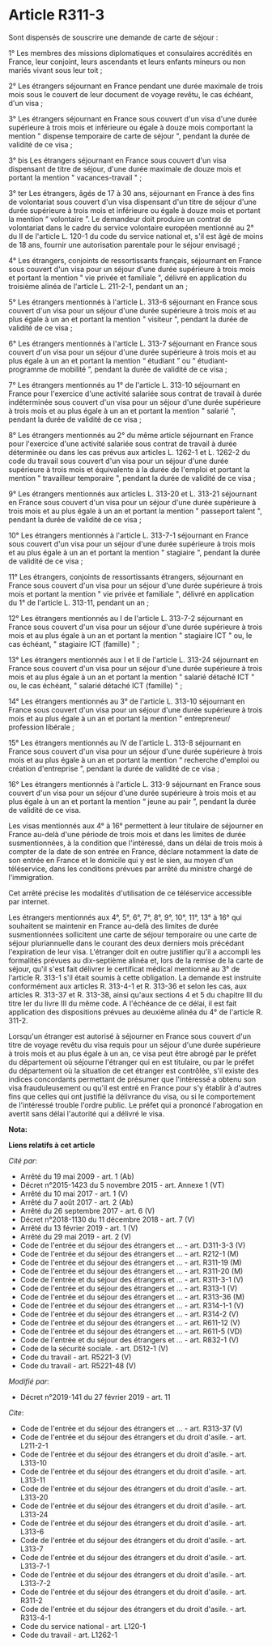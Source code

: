 # Article R311-3

Sont dispensés de souscrire une demande de carte de séjour : 

1° Les membres des missions diplomatiques et consulaires accrédités en France, leur conjoint, leurs ascendants et leurs
enfants mineurs ou non mariés vivant sous leur toit ; 

2° Les étrangers séjournant en France pendant une durée maximale de trois mois sous le couvert de leur document de voyage
revêtu, le cas échéant, d'un visa ; 

3° Les étrangers séjournant en France sous couvert d'un visa d'une durée supérieure à trois mois et inférieure ou égale à
douze mois comportant la mention " dispense temporaire de carte de séjour ", pendant la durée de validité de ce visa ; 

3° bis Les étrangers séjournant en France sous couvert d'un visa dispensant de titre de séjour, d'une durée maximale de douze
mois et portant la mention " vacances-travail " ; 

3° ter Les étrangers, âgés de 17 à 30 ans, séjournant en France à des fins de volontariat sous couvert d'un visa dispensant
d'un titre de séjour d'une durée supérieure à trois mois et inférieure ou égale à douze mois et portant la mention “
volontaire ”. Le demandeur doit produire un contrat de volontariat dans le cadre du service volontaire européen mentionné au
2° du II de l'article L. 120-1 du code du service national et, s'il est âgé de moins de 18 ans, fournir une autorisation
parentale pour le séjour envisagé ; 

4° Les étrangers, conjoints de ressortissants français, séjournant en France sous couvert d'un visa pour un séjour d'une
durée supérieure à trois mois et portant la mention " vie privée et familiale ", délivré en application du troisième alinéa
de l'article L. 211-2-1, pendant un an ; 

5° Les étrangers mentionnés à l'article L. 313-6 séjournant en France sous couvert d'un visa pour un séjour d'une durée
supérieure à trois mois et au plus égale à un an et portant la mention " visiteur ", pendant la durée de validité de ce
visa ; 

6° Les étrangers mentionnés à l'article L. 313-7 séjournant en France sous couvert d'un visa pour un séjour d'une durée
supérieure à trois mois et au plus égale à un an et portant la mention “ étudiant ” ou “ étudiant-programme de mobilité ”,
pendant la durée de validité de ce visa ; 

7° Les étrangers mentionnés au 1° de l'article L. 313-10 séjournant en France pour l'exercice d'une activité salariée sous
contrat de travail à durée indéterminée sous couvert d'un visa pour un séjour d'une durée supérieure à trois mois et au plus
égale à un an et portant la mention " salarié ", pendant la durée de validité de ce visa ; 

8° Les étrangers mentionnés au 2° du même article séjournant en France pour l'exercice d'une activité salariée sous contrat
de travail à durée déterminée ou dans les cas prévus aux articles L. 1262-1 et L. 1262-2 du code du travail sous couvert d'un
visa pour un séjour d'une durée supérieure à trois mois et équivalente à la durée de l'emploi et portant la mention "
travailleur temporaire ", pendant la durée de validité de ce visa ; 

9° Les étrangers mentionnés aux articles L. 313-20 et L. 313-21 séjournant en France sous couvert d'un visa pour un séjour
d'une durée supérieure à trois mois et au plus égale à un an et portant la mention " passeport talent ", pendant la durée de
validité de ce visa ; 

10° Les étrangers mentionnés à l'article L. 313-7-1 séjournant en France sous couvert d'un visa pour un séjour d'une durée
supérieure à trois mois et au plus égale à un an et portant la mention " stagiaire ", pendant la durée de validité de ce
visa ; 

11° Les étrangers, conjoints de ressortissants étrangers, séjournant en France sous couvert d'un visa pour un séjour d'une
durée supérieure à trois mois et portant la mention " vie privée et familiale ", délivré en application du 1° de l'article L.
313-11, pendant un an ; 

12° Les étrangers mentionnés au I de l'article L. 313-7-2 séjournant en France sous couvert d'un visa pour un séjour d'une
durée supérieure à trois mois et au plus égale à un an et portant la mention " stagiaire ICT " ou, le cas échéant, "
stagiaire ICT (famille) " ; 

13° Les étrangers mentionnés aux I et II de l'article L. 313-24 séjournant en France sous couvert d'un visa pour un séjour
d'une durée supérieure à trois mois et au plus égale à un an et portant la mention " salarié détaché ICT " ou, le cas
échéant, " salarié détaché ICT (famille) " ; 

14° Les étrangers mentionnés au 3° de l'article L. 313-10 séjournant en France sous couvert d'un visa pour un séjour d'une
durée supérieure à trois mois et au plus égale à un an et portant la mention " entrepreneur/ profession libérale ; 

15° Les étrangers mentionnés au IV de l'article L. 313-8 séjournant en France sous couvert d'un visa pour un séjour d'une
durée supérieure à trois mois et au plus égale à un an et portant la mention “ recherche d'emploi ou création d'entreprise ”,
pendant la durée de validité de ce visa ; 

16° Les étrangers mentionnés à l'article L. 313-9 séjournant en France sous couvert d'un visa pour un séjour d'une durée
supérieure à trois mois et au plus égale à un an et portant la mention “ jeune au pair ”, pendant la durée de validité de ce
visa. 

Les visas mentionnés aux 4° à 16° permettent à leur titulaire de séjourner en France au-delà d'une période de trois mois et
dans les limites de durée susmentionnées, à la condition que l'intéressé, dans un délai de trois mois à compter de la date de
son entrée en France, déclare notamment la date de son entrée en France et le domicile qui y est le sien, au moyen d'un
téléservice, dans les conditions prévues par arrêté du ministre chargé de l'immigration. 

Cet arrêté précise les modalités d'utilisation de ce téléservice accessible par internet. 

Les étrangers mentionnés aux 4°, 5°, 6°, 7°, 8°, 9°, 10°, 11°, 13° à 16° qui souhaitent se maintenir en France au-delà des
limites de durée susmentionnées sollicitent une carte de séjour temporaire ou une carte de séjour pluriannuelle dans le
courant des deux derniers mois précédant l'expiration de leur visa. L'étranger doit en outre justifier qu'il a accompli les
formalités prévues au dix-septième alinéa et, lors de la remise de la carte de séjour, qu'il s'est fait délivrer le
certificat médical mentionné au 3° de l'article R. 313-1 s'il était soumis à cette obligation. La demande est instruite
conformément aux articles R. 313-4-1 et R. 313-36 et selon les cas, aux articles R. 313-37 et R. 313-38, ainsi qu'aux
sections 4 et 5 du chapitre III du titre Ier du livre III du même code. A l'échéance de ce délai, il est fait application des
dispositions prévues au deuxième alinéa du 4° de l'article R. 311-2. 

Lorsqu'un étranger est autorisé à séjourner en France sous couvert d'un titre de voyage revêtu du visa requis pour un séjour
d'une durée supérieure à trois mois et au plus égale à un an, ce visa peut être abrogé par le préfet du département où
séjourne l'étranger qui en est titulaire, ou par le préfet du département où la situation de cet étranger est contrôlée, s'il
existe des indices concordants permettant de présumer que l'intéressé a obtenu son visa frauduleusement ou qu'il est entré en
France pour s'y établir à d'autres fins que celles qui ont justifié la délivrance du visa, ou si le comportement de
l'intéressé trouble l'ordre public. Le préfet qui a prononcé l'abrogation en avertit sans délai l'autorité qui a délivré le
visa.

**Nota:**



**Liens relatifs à cet article**

_Cité par_:

  - Arrêté du 19 mai 2009 - art. 1 (Ab)
  - Décret n°2015-1423 du 5 novembre 2015 - art. Annexe 1 (VT)
  - Arrêté du 10 mai 2017 - art. 1 (V)
  - Arrêté du 7 août 2017 - art. 2 (Ab)
  - Arrêté du 26 septembre 2017 - art. 6 (V)
  - Décret n°2018-1130 du 11 décembre 2018 - art. 7 (V)
  - Arrêté du 13 février 2019 - art. 1 (V)
  - Arrêté du 29 mai 2019 - art. 2 (V)
  - Code de l'entrée et du séjour des étrangers et ... - art. D311-3-3 (V)
  - Code de l'entrée et du séjour des étrangers et ... - art. R212-1 (M)
  - Code de l'entrée et du séjour des étrangers et ... - art. R311-19 (M)
  - Code de l'entrée et du séjour des étrangers et ... - art. R311-20 (M)
  - Code de l'entrée et du séjour des étrangers et ... - art. R311-3-1 (V)
  - Code de l'entrée et du séjour des étrangers et ... - art. R313-1 (V)
  - Code de l'entrée et du séjour des étrangers et ... - art. R313-36 (M)
  - Code de l'entrée et du séjour des étrangers et ... - art. R314-1-1 (V)
  - Code de l'entrée et du séjour des étrangers et ... - art. R314-2 (V)
  - Code de l'entrée et du séjour des étrangers et ... - art. R611-12 (V)
  - Code de l'entrée et du séjour des étrangers et ... - art. R611-5 (VD)
  - Code de l'entrée et du séjour des étrangers et ... - art. R832-1 (V)
  - Code de la sécurité sociale. - art. D512-1 (V)
  - Code du travail - art. R5221-3 (V)
  - Code du travail - art. R5221-48 (V)

_Modifié par_:

  - Décret n°2019-141 du 27 février 2019 - art. 11

_Cite_:

  - Code de l'entrée et du séjour des étrangers et ... - art. R313-37 (V)
  - Code de l'entrée et du séjour des étrangers et du droit d'asile. - art. L211-2-1
  - Code de l'entrée et du séjour des étrangers et du droit d'asile. - art. L313-10
  - Code de l'entrée et du séjour des étrangers et du droit d'asile. - art. L313-11
  - Code de l'entrée et du séjour des étrangers et du droit d'asile. - art. L313-20
  - Code de l'entrée et du séjour des étrangers et du droit d'asile. - art. L313-24
  - Code de l'entrée et du séjour des étrangers et du droit d'asile. - art. L313-6
  - Code de l'entrée et du séjour des étrangers et du droit d'asile. - art. L313-7
  - Code de l'entrée et du séjour des étrangers et du droit d'asile. - art. L313-7-1
  - Code de l'entrée et du séjour des étrangers et du droit d'asile. - art. L313-7-2
  - Code de l'entrée et du séjour des étrangers et du droit d'asile. - art. R311-2
  - Code de l'entrée et du séjour des étrangers et du droit d'asile. - art. R313-4-1
  - Code du service national - art. L120-1
  - Code du travail - art. L1262-1
